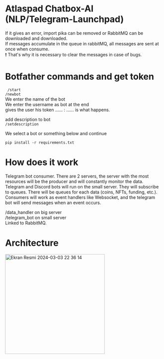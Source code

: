 # Atlaspad Chatbox-AI (NLP/Telegram-Launchpad)
If it gives an error, import pika can be removed or RabbitMQ can be downloaded and downloaded. <br>
If messages accumulate in the queue in rabbitMQ, all messages are sent at once when consume. <br>
❗ That's why it is necessary to clear the messages in case of bugs.

 # Botfather commands and get token
 ``` /start``` <br>
 ```/newbot ```<br>
We enter the name of the bot <br>
We enter the username as bot at the end <br>
gives the user his token ...... : ...... is what happens. <br>

add description to bot <br>
```/setdescription``` <br>

We select a bot or something below and continue <br>

```pip install -r requirements.txt``` <br>

# How does it work
Telegram bot consumer. There are 2 servers, the server with the most resources will be the producer and will constantly monitor the data. Telegram and Discord bots will run on the small server. They will subscribe to queues. There will be queues for each data (coins, NFTs, funding, etc.). Consumers will work as event handlers like Websocket, and the telegram bot will send messages when an event occurs.
<br>

/data_handler on big server<br>
/telegram_bot on small server<br>
Linked to RabbitMQ.

# Architecture
<img width="320" alt="Ekran Resmi 2024-03-03 22 36 14" src="https://github.com/AtlasPad/chatbox-ai/assets/158029357/56c27492-cf99-493b-b8f4-937a1faf1101">
